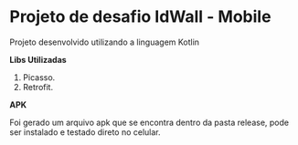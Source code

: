 # Projeto de desafio IdWall - Mobile

Projeto desenvolvido utilizando a linguagem Kotlin

**Libs Utilizadas**

1. Picasso.
2. Retrofit.

**APK**

Foi gerado um arquivo apk que se encontra dentro da pasta release, pode ser instalado e testado direto no celular.

